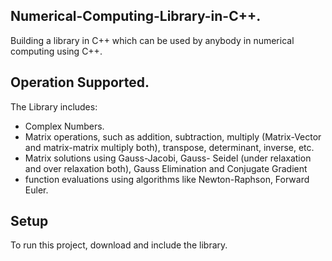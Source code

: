 ## Numerical-Computing-Library-in-C++.
Building a library in C++ which can be used by anybody in numerical computing
using C++.
	
## Operation Supported.
The Library includes:
* Complex Numbers.
* Matrix operations, such as addition, subtraction, multiply
(Matrix-Vector and matrix-matrix multiply both), transpose, determinant,
inverse, etc.
* Matrix solutions using Gauss-Jacobi, Gauss-
Seidel (under relaxation and over relaxation both), Gauss Elimination and
Conjugate Gradient
* function evaluations using algorithms like Newton-Raphson,
Forward Euler.
	
## Setup
To run this project, download and include the library.
